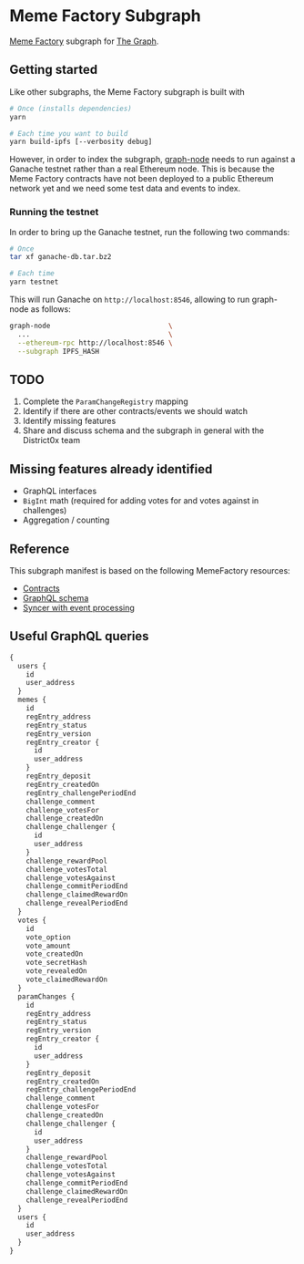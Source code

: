 # Meme Factory Subgraph

[Meme Factory](https://memefactory.io/) subgraph for [The Graph](https://thegraph.com).

## Getting started

Like other subgraphs, the Meme Factory subgraph is built with

```sh
# Once (installs dependencies)
yarn

# Each time you want to build
yarn build-ipfs [--verbosity debug]
```

However, in order to index the subgraph, [graph-node](https://github.com/graphprotocol/graph-node) needs to run against
a Ganache testnet rather than a real Ethereum node. This is because
the Meme Factory contracts have not been deployed to a public
Ethereum network yet and we need some test data and events to
index.

### Running the testnet

In order to bring up the Ganache testnet, run the following two
commands:

```sh
# Once
tar xf ganache-db.tar.bz2

# Each time
yarn testnet
```

This will run Ganache on `http://localhost:8546`, allowing to run
graph-node as follows:

```sh
graph-node                             \
  ...                                  \
  --ethereum-rpc http://localhost:8546 \
  --subgraph IPFS_HASH
```

## TODO

1. Complete the `ParamChangeRegistry` mapping
2. Identify if there are other contracts/events we should watch
3. Identify missing features
4. Share and discuss schema and the subgraph in general with the District0x team

## Missing features already identified

- GraphQL interfaces
- `BigInt` math (required for adding votes for and votes against in challenges)
- Aggregation / counting

## Reference

This subgraph manifest is based on the following MemeFactory resources:

* [Contracts](https://github.com/district0x/memefactory/tree/master/resources/public/contracts/src)
* [GraphQL schema](https://github.com/district0x/memefactory/blob/master/src/memefactory/shared/graphql_schema.cljs)
* [Syncer with event processing](https://github.com/district0x/memefactory/blob/master/src/memefactory/server/syncer.cljs)

## Useful GraphQL queries

```graphql
{
  users {
    id
    user_address
  }
  memes {
    id
    regEntry_address
    regEntry_status
    regEntry_version
    regEntry_creator {
      id
      user_address
    }
    regEntry_deposit
    regEntry_createdOn
    regEntry_challengePeriodEnd
    challenge_comment
    challenge_votesFor
    challenge_createdOn
    challenge_challenger {
      id
      user_address
    }
    challenge_rewardPool
    challenge_votesTotal
    challenge_votesAgainst
    challenge_commitPeriodEnd
    challenge_claimedRewardOn
    challenge_revealPeriodEnd
  }
  votes {
    id
    vote_option
    vote_amount
    vote_createdOn
    vote_secretHash
    vote_revealedOn
    vote_claimedRewardOn
  }
  paramChanges {
    id
    regEntry_address
    regEntry_status
    regEntry_version
    regEntry_creator {
      id
      user_address
    }
    regEntry_deposit
    regEntry_createdOn
    regEntry_challengePeriodEnd
    challenge_comment
    challenge_votesFor
    challenge_createdOn
    challenge_challenger {
      id
      user_address
    }
    challenge_rewardPool
    challenge_votesTotal
    challenge_votesAgainst
    challenge_commitPeriodEnd
    challenge_claimedRewardOn
    challenge_revealPeriodEnd
  }
  users {
    id
    user_address
  }
}
```